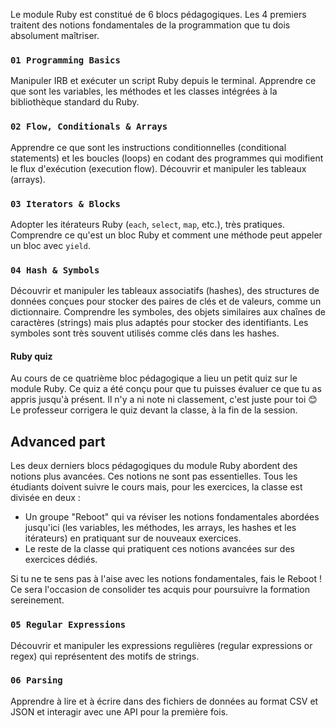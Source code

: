 Le module Ruby est constitué de 6 blocs pédagogiques. Les 4 premiers traitent des notions fondamentales de la programmation que tu dois absolument maîtriser.

### `01 Programming Basics`

Manipuler IRB et exécuter un script Ruby depuis le terminal. Apprendre ce que sont les variables, les méthodes et les classes intégrées à la bibliothèque standard du Ruby.

### `02 Flow, Conditionals & Arrays`

Apprendre ce que sont les instructions conditionnelles (conditional statements) et les boucles (loops) en codant des programmes qui modifient le flux d'exécution (execution flow). Découvrir et manipuler les tableaux (arrays).

### `03 Iterators & Blocks`

Adopter les itérateurs Ruby (`each`, `select`, `map`, etc.), très pratiques. Comprendre ce qu'est un bloc Ruby et comment une méthode peut appeler un bloc avec `yield`.

### `04 Hash & Symbols`

Découvrir et manipuler les tableaux associatifs (hashes), des structures de données conçues pour stocker des paires de clés et de valeurs, comme un dictionnaire. Comprendre les symboles, des objets similaires aux chaînes de caractères (strings) mais plus adaptés pour stocker des identifiants. Les symboles sont très souvent utilisés comme clés dans les hashes.

#### Ruby quiz

Au cours de ce quatrième bloc pédagogique a lieu un petit quiz sur le module Ruby. Ce quiz a été conçu pour que tu puisses évaluer ce que tu as appris jusqu'à présent. Il n'y a ni note ni classement, c'est juste pour toi 😊 Le professeur corrigera le quiz devant la classe, à la fin de la session.

## Advanced part

Les deux derniers blocs pédagogiques du module Ruby abordent des notions plus avancées. Ces notions ne sont pas essentielles. Tous les étudiants doivent suivre le cours mais, pour les exercices, la classe est divisée en deux :
- Un groupe "Reboot" qui va réviser les notions fondamentales abordées jusqu'ici (les variables, les méthodes, les arrays, les hashes et les itérateurs) en pratiquant sur de nouveaux exercices.
- Le reste de la classe qui pratiquent ces notions avancées sur des exercices dédiés.

Si tu ne te sens pas à l'aise avec les notions fondamentales, fais le Reboot ! Ce sera l'occasion de consolider tes acquis pour poursuivre la formation sereinement.

### `05 Regular Expressions`

Découvrir et manipuler les expressions regulières (regular expressions or regex) qui représentent des motifs de strings.

### `06 Parsing`

Apprendre à lire et à écrire dans des fichiers de données au format CSV et JSON et interagir avec une API pour la première fois.
